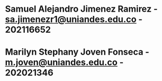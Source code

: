 # Samuel Alejandro Jimenez Ramirez - sa.jimenezr1@uniandes.edu.co - 202116652
# Marilyn Stephany Joven Fonseca - m.joven@uniandes.edu.co - 202021346